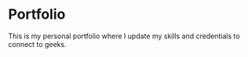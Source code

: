 # Portfolio
This is my personal portfolio where I update my skills and credentials to connect to geeks.
